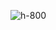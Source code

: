 
<!-- .slide: class="flex-row center" data-background="./assets/volcamp/bkgnd-basew.png"-->
![h-800](./assets/techready/ovomaltine-kyv2-40min.png)

